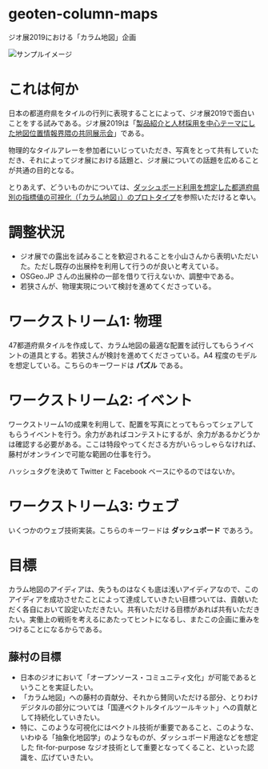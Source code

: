 # geoten-column-maps
ジオ展2019における「カラム地図」企画

![サンプルイメージ](https://camo.qiitausercontent.com/eaef688b33852d197158e22119d10c3e2cfb5db8/68747470733a2f2f71696974612d696d6167652d73746f72652e73332e616d617a6f6e6177732e636f6d2f302f3130323038322f62393533303837362d643832662d383862642d646364312d6462663834336163666233642e706e67)



# これは何か
日本の都道府県をタイルの行列に表現することによって、ジオ展2019で面白いことをする試みである。ジオ展2019は「[製品紹介と人材採用を中心テーマにした地図位置情報界隈の共同展示会](https://www.geoten.org)」である。

物理的なタイルアレーを参加者にいじっていただき、写真をとって共有していただき、それによってジオ展における話題と、ジオ展についての話題を広めることが共通の目的となる。

とりあえず、どういものかについては、[ダッシュボード利用を想定した都道府県別の指標値の可視化（「カラム地図」）のプロトタイプ](https://qiita.com/hfu/items/8d8df2ae5dcf9d9e0f4a)を参照いただけると幸い。

# 調整状況
- ジオ展での露出を試みることを歓迎されることを小山さんから表明いただいた。ただし既存の出展枠を利用して行うのが良いと考えている。
- OSGeo.JP さんの出展枠の一部を借りて行えないか、調整中である。
- 若狭さんが、物理実現について検討を進めてくださっている。

# ワークストリーム1: 物理
47都道府県タイルを作成して、カラム地図の最適な配置を試行してもらうイベントの道具とする。若狭さんが検討を進めてくださっている。A4 程度のモデルを想定している。こちらのキーワードは **パズル** である。

# ワークストリーム2: イベント
ワークストリーム1の成果を利用して、配置を写真にとってもらってシェアしてもらうイベントを行う。余力があればコンテストにするが、余力があるかどうかは確認する必要がある。ここは特段やってくださる方がいらっしゃらなければ、藤村がオンラインで可能な範囲の仕事を行う。

ハッシュタグを決めて Twitter と Facebook ベースにやるのではないか。

# ワークストリーム3: ウェブ
いくつかのウェブ技術実装。こちらのキーワードは **ダッシュボード** であろう。

# 目標
カラム地図のアイディアは、失うものはなくも底は浅いアイディアなので、このアイディアを成功させたことによって達成していきたい目標ついては、貢献いただく各自において設定いただきたい。共有いただける目標があれば共有いただきたい。実働上の戦術を考えるにあたってヒントになるし、またこの企画に重みをつけることになるからである。

## 藤村の目標
- 日本のジオにおいて「オープンソース・コミュニティ文化」が可能であるということを実証したい。
- 「カラム地図」への藤村の貢献分、それから賛同いただける部分、とりわけデジタルの部分については「国連ベクトルタイルツールキット」への貢献として持続化していきたい。
- 特に、このような可視化にはベクトル技術が重要であること、このような、いわゆる「抽象化地図学」のようなものが、ダッシュボード用途などを想定した fit-for-purpose なジオ技術として重要となってくること、といった認識を、広げていきたい。
